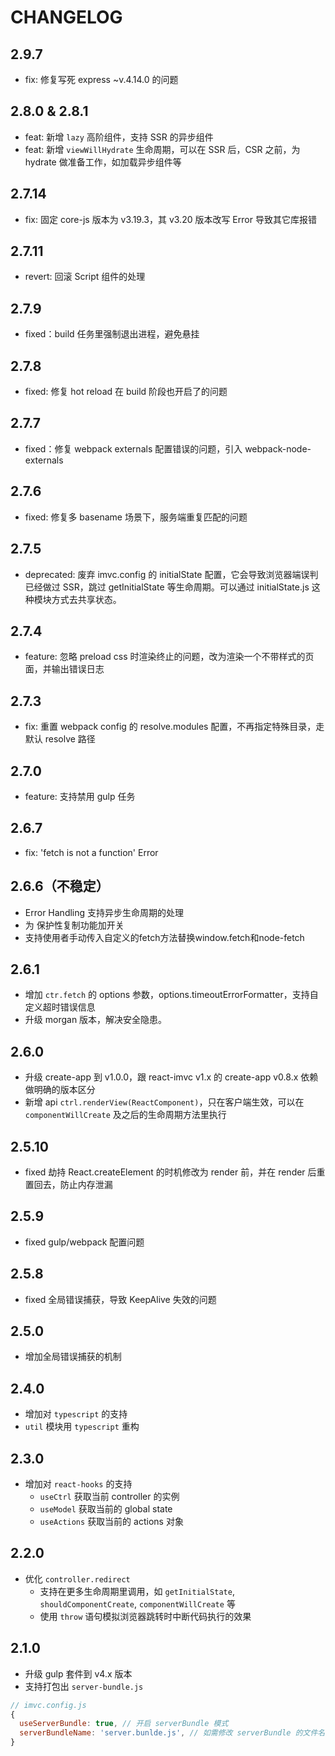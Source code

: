 # CHANGELOG

## 2.9.7

- fix: 修复写死 express ~v.4.14.0 的问题

## 2.8.0 & 2.8.1

- feat: 新增 `lazy` 高阶组件，支持 SSR 的异步组件
- feat: 新增 `viewWillHydrate` 生命周期，可以在 SSR 后，CSR 之前，为 hydrate 做准备工作，如加载异步组件等

## 2.7.14

- fix: 固定 core-js 版本为 v3.19.3，其 v3.20 版本改写 Error 导致其它库报错

## 2.7.11

- revert: 回滚 Script 组件的处理

## 2.7.9

- fixed：build 任务里强制退出进程，避免悬挂

## 2.7.8

- fixed: 修复 hot reload 在 build 阶段也开启了的问题

## 2.7.7

- fixed：修复 webpack externals 配置错误的问题，引入 webpack-node-externals

## 2.7.6

- fixed: 修复多 basename 场景下，服务端重复匹配的问题

## 2.7.5

- deprecated: 废弃 imvc.config 的 initialState 配置，它会导致浏览器端误判已经做过 SSR，跳过 getInitialState 等生命周期。可以通过 initialState.js 这种模块方式去共享状态。

## 2.7.4

- feature: 忽略 preload css 时渲染终止的问题，改为渲染一个不带样式的页面，并输出错误日志

## 2.7.3

- fix: 重置 webpack config 的 resolve.modules 配置，不再指定特殊目录，走默认 resolve 路径

## 2.7.0

- feature: 支持禁用 gulp 任务

## 2.6.7
- fix: 'fetch is not a function' Error

## 2.6.6（不稳定）

- Error Handling 支持异步生命周期的处理
- 为 保护性复制功能加开关
- 支持使用者手动传入自定义的fetch方法替换window.fetch和node-fetch

## 2.6.1

- 增加 `ctr.fetch` 的 options 参数，options.timeoutErrorFormatter，支持自定义超时错误信息
- 升级 morgan 版本，解决安全隐患。

## 2.6.0

- 升级 create-app 到 v1.0.0，跟 react-imvc v1.x 的 create-app v0.8.x 依赖做明确的版本区分
- 新增 api `ctrl.renderView(ReactComponent)`，只在客户端生效，可以在 `componentWillCreate` 及之后的生命周期方法里执行

## 2.5.10

- fixed 劫持 React.createElement 的时机修改为 render 前，并在 render 后重置回去，防止内存泄漏

## 2.5.9

- fixed gulp/webpack 配置问题

## 2.5.8

- fixed 全局错误捕获，导致 KeepAlive 失效的问题

## 2.5.0

- 增加全局错误捕获的机制

## 2.4.0

- 增加对 `typescript` 的支持
- `util` 模块用 `typescript` 重构

## 2.3.0

- 增加对 `react-hooks` 的支持
  - `useCtrl` 获取当前 controller 的实例
  - `useModel` 获取当前的 global state
  - `useActions` 获取当前的 actions 对象

## 2.2.0

- 优化 `controller.redirect` 
  - 支持在更多生命周期里调用，如 `getInitialState`, `shouldComponentCreate`, `componentWillCreate` 等
  - 使用 `throw` 语句模拟浏览器跳转时中断代码执行的效果

## 2.1.0

- 升级 gulp 套件到 v4.x 版本
- 支持打包出 `server-bundle.js`

```javascript
// imvc.config.js
{
  useServerBundle: true, // 开启 serverBundle 模式
  serverBundleName: 'server.bunlde.js', // 如需修改 serverBundle 的文件名，配置该字段
}
```
